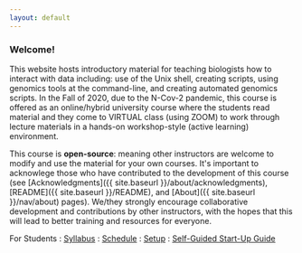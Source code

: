 ```yaml
---
layout: default
---
```


### Welcome!
This website hosts introductory material for teaching biologists how to interact
with data including: use of the Unix shell, creating scripts, using genomics tools 
at the command-line, and creating automated genomics scripts. 
In the Fall of 2020, due to the N-Cov-2 pandemic, this course 
is offered as an online/hybrid university course where the students read material 
and they come to VIRTUAL class (using ZOOM) to work through lecture materials in a hands-on
workshop-style (active learning) environment. 

This course is **open-source**: meaning other instructors are welcome 
to modify and use the material for your own 
courses. It's important to acknowlege those who have contributed to the 
development of this course (see [Acknowledgments]({{ site.baseurl }}/about/acknowledgments), 
[README]({{ site.baseurl }}/README), and [About]({{ site.baseurl }}/nav/about) pages). 
We/they strongly encourage collaborative development and contributions by other
instructors, with the hopes that this will lead to better training and resources 
for everyone. 

For Students
: <a href="{{ site.baseurl}}/syllabus">
  <i class="fa fa-file-text-o fa-fw"></i> Syllabus</a>
: <a href="{{ site.baseurl}}/schedule">
  <i class="fa fa-calendar fa-fw"></i> Schedule</a>
: <a href="{{ site.baseurl}}/computer-setup">
  <i class="fa fa-download fa-fw"></i> Setup</a>
: <a href="{{ site.baseurl}}/START-for-self-guided-students">
  <i class="fa fa-play-circle fa-fw"></i> Self-Guided Start-Up Guide</a>

<!--

It leads into 
using R-programming with data structures, and
programming for data manipulation, analysis, and visualization. 

For Instructors
: <a href="{{ site.baseurl}}/readings">
  <i class="fa fa-book fa-fw"></i> Readings</a>
: <a href="{{ site.baseurl}}/lectures">
  <i class="fa fa-comment fa-fw"></i> Lectures</a>
: <a href="{{ site.baseurl}}/materials">
  <i class="fa fa-list-alt fa-fw"></i> Lecture Materials</a>
: <a href="{{ site.baseurl}}/assignments">
  <i class="fa fa-keyboard-o fa-fw"></i> Assignments</a>
: <a href="{{ site.baseurl}}/exercises">
  <i class="fa fa-magic fa-fw"></i> Exercises</a>
: <a href="{{ site.baseurl}}/docs">
  <i class="fa fa-question-circle fa-fw"></i> Course Development Help</a>

-->
